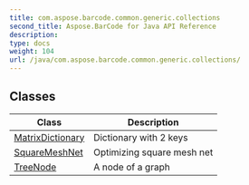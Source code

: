 ```yaml
---
title: com.aspose.barcode.common.generic.collections
second_title: Aspose.BarCode for Java API Reference
description: 
type: docs
weight: 104
url: /java/com.aspose.barcode.common.generic.collections/
---
```


## Classes

| Class | Description |
| --- | --- |
| [MatrixDictionary<TData>](../com.aspose.barcode.common.generic.collections/matrixdictionary) | Dictionary with 2 keys |
| [SquareMeshNet](../com.aspose.barcode.common.generic.collections/squaremeshnet) | Optimizing square mesh net |
| [TreeNode<T>](../com.aspose.barcode.common.generic.collections/treenode) | A node of a graph |
